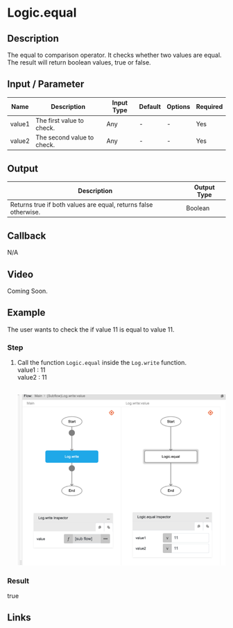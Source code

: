 # Logic.equal

## Description

The equal to comparison operator. It checks whether two values are equal. The result will return boolean values, true or false.

## Input / Parameter

| Name | Description | Input Type | Default | Options | Required |
| ------ | ------ | ------ | ------ | ------ | ------ |
| value1 | The first value to check. | Any | - | - | Yes |
| value2 | The second value to check. | Any | - | - | Yes |

## Output

| Description | Output Type |
| ------ | ------ |
| Returns true if both values are equal, returns false otherwise. | Boolean |

## Callback

N/A

## Video

Coming Soon.

<!-- Format: [![Video]({image-path})]({url-link}) -->

## Example

The user wants to check the if value 11 is equal to value 11.

### Step

1. Call the function `Logic.equal` inside the `Log.write` function.
   </br>
   value1 : 11<br />
   value2 : 11<br /><br />

    ![](./equal-step-1.png)
    <br />
### Result

true


## Links